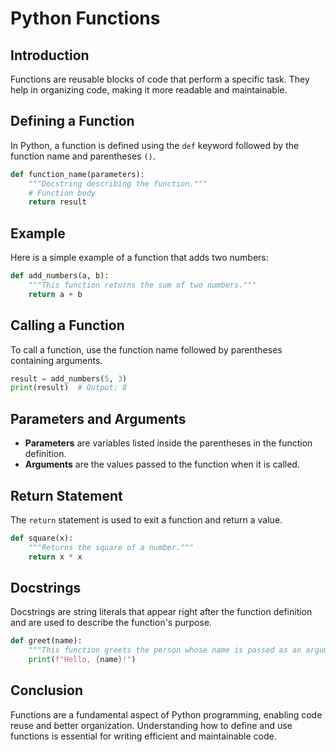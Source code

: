 # Python Functions

## Introduction
Functions are reusable blocks of code that perform a specific task. They help in organizing code, making it more readable and maintainable.

## Defining a Function
In Python, a function is defined using the `def` keyword followed by the function name and parentheses `()`.

```python
def function_name(parameters):
    """Docstring describing the function."""
    # Function body
    return result
```

## Example
Here is a simple example of a function that adds two numbers:

```python
def add_numbers(a, b):
    """This function returns the sum of two numbers."""
    return a + b
```

## Calling a Function
To call a function, use the function name followed by parentheses containing arguments.

```python
result = add_numbers(5, 3)
print(result)  # Output: 8
```

## Parameters and Arguments
- **Parameters** are variables listed inside the parentheses in the function definition.
- **Arguments** are the values passed to the function when it is called.

## Return Statement
The `return` statement is used to exit a function and return a value.

```python
def square(x):
    """Returns the square of a number."""
    return x * x
```

## Docstrings
Docstrings are string literals that appear right after the function definition and are used to describe the function's purpose.

```python
def greet(name):
    """This function greets the person whose name is passed as an argument."""
    print(f"Hello, {name}!")
```

## Conclusion
Functions are a fundamental aspect of Python programming, enabling code reuse and better organization. Understanding how to define and use functions is essential for writing efficient and maintainable code.